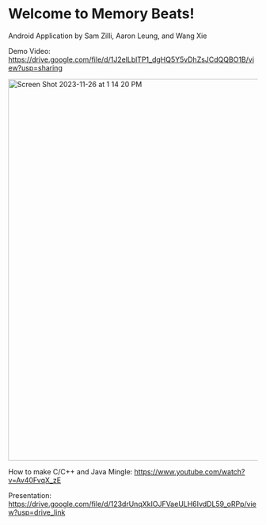 # Welcome to Memory Beats! #

Android Application by Sam Zilli, Aaron Leung, and Wang Xie


Demo Video: 
https://drive.google.com/file/d/1J2elLblTP1_dgHQ5Y5vDhZsJCdQQBO1B/view?usp=sharing

<img width="771" alt="Screen Shot 2023-11-26 at 1 14 20 PM" src="https://github.com/Sam-Zilli/final-project-v2-group-2/assets/95256888/44d1466c-ee47-46b3-9f04-2b4bfd9ed8b6">


How to make C/C++ and Java Mingle: https://www.youtube.com/watch?v=Av40FvqX_zE

Presentation: 
https://drive.google.com/file/d/123drUnqXkIOJFVaeULH6IvdDL59_oRPp/view?usp=drive_link
